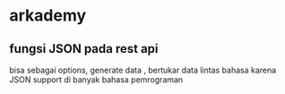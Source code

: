 # arkademy
## fungsi JSON pada rest api
bisa sebagai options, generate data , bertukar data lintas bahasa karena JSON support di banyak bahasa pemrograman
